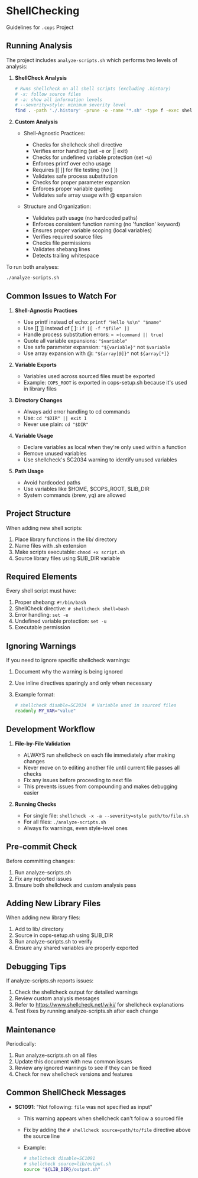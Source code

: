 # ShellChecking

Guidelines for `.cops` Project

## Running Analysis

The project includes `analyze-scripts.sh` which performs two levels of analysis:

1. **ShellCheck Analysis**

   ```bash
   # Runs shellcheck on all shell scripts (excluding .history)
   # -x: follow source files
   # -a: show all information levels
   # --severity=style: minimum severity level
   find . -path './.history' -prune -o -name "*.sh" -type f -exec shellcheck -x -a --severity=style {} \;
   ```

2. **Custom Analysis**
   - Shell-Agnostic Practices:
     - Checks for shellcheck shell directive
     - Verifies error handling (set -e or || exit)
     - Checks for undefined variable protection (set -u)
     - Enforces printf over echo usage
     - Requires [[ ]] for file testing (no [ ])
     - Validates safe process substitution
     - Checks for proper parameter expansion
     - Enforces proper variable quoting
     - Validates safe array usage with @ expansion

   - Structure and Organization:
     - Validates path usage (no hardcoded paths)
     - Enforces consistent function naming (no 'function' keyword)
     - Ensures proper variable scoping (local variables)
     - Verifies required source files
     - Checks file permissions
     - Validates shebang lines
     - Detects trailing whitespace

To run both analyses:

```bash
./analyze-scripts.sh
```

## Common Issues to Watch For

1. **Shell-Agnostic Practices**
   - Use printf instead of echo: `printf "Hello %s\n" "$name"`
   - Use [[ ]] instead of [ ]: `if [[ -f "$file" ]]`
   - Handle process substitution errors: `< <(command || true)`
   - Quote all variable expansions: `"$variable"`
   - Use safe parameter expansion: `"${variable}"` not `$variable`
   - Use array expansion with @: `"${array[@]}"` not `${array[*]}`

2. **Variable Exports**
   - Variables used across sourced files must be exported
   - Example: `COPS_ROOT` is exported in cops-setup.sh because it's used in library files

3. **Directory Changes**
   - Always add error handling to cd commands
   - Use: `cd "$DIR" || exit 1`
   - Never use plain: `cd "$DIR"`

4. **Variable Usage**
   - Declare variables as local when they're only used within a function
   - Remove unused variables
   - Use shellcheck's SC2034 warning to identify unused variables

5. **Path Usage**
   - Avoid hardcoded paths
   - Use variables like $HOME, $COPS_ROOT, $LIB_DIR
   - System commands (brew, yq) are allowed

## Project Structure

When adding new shell scripts:

1. Place library functions in the lib/ directory
2. Name files with .sh extension
3. Make scripts executable: `chmod +x script.sh`
4. Source library files using $LIB_DIR variable

## Required Elements

Every shell script must have:

1. Proper shebang: `#!/bin/bash`
2. ShellCheck directive: `# shellcheck shell=bash`
3. Error handling: `set -e`
4. Undefined variable protection: `set -u`
5. Executable permission

## Ignoring Warnings

If you need to ignore specific shellcheck warnings:

1. Document why the warning is being ignored
2. Use inline directives sparingly and only when necessary
3. Example format:

   ```bash
   # shellcheck disable=SC2034  # Variable used in sourced files
   readonly MY_VAR="value"
   ```

## Development Workflow

1. **File-by-File Validation**
   - ALWAYS run shellcheck on each file immediately after making changes
   - Never move on to editing another file until current file passes all checks
   - Fix any issues before proceeding to next file
   - This prevents issues from compounding and makes debugging easier

2. **Running Checks**
   - For single file: `shellcheck -x -a --severity=style path/to/file.sh`
   - For all files: `./analyze-scripts.sh`
   - Always fix warnings, even style-level ones

## Pre-commit Check

Before committing changes:

1. Run analyze-scripts.sh
2. Fix any reported issues
3. Ensure both shellcheck and custom analysis pass

## Adding New Library Files

When adding new library files:

1. Add to lib/ directory
2. Source in cops-setup.sh using $LIB_DIR
3. Run analyze-scripts.sh to verify
4. Ensure any shared variables are properly exported

## Debugging Tips

If analyze-scripts.sh reports issues:

1. Check the shellcheck output for detailed warnings
2. Review custom analysis messages
3. Refer to <https://www.shellcheck.net/wiki/> for shellcheck explanations
4. Test fixes by running analyze-scripts.sh after each change

## Maintenance

Periodically:

1. Run analyze-scripts.sh on all files
2. Update this document with new common issues
3. Review any ignored warnings to see if they can be fixed
4. Check for new shellcheck versions and features

## Common ShellCheck Messages

- **SC1091**: "Not following: `file` was not specified as input"
  - This warning appears when shellcheck can't follow a sourced file
  - Fix by adding the `# shellcheck source=path/to/file` directive above the source line
  - Example:

    ```bash
    # shellcheck disable=SC1091
    # shellcheck source=lib/output.sh
    source "${LIB_DIR}/output.sh"
